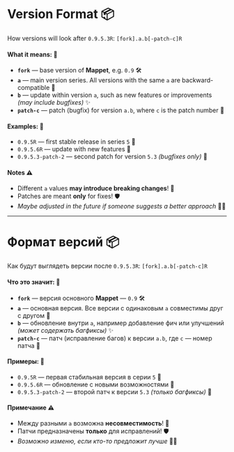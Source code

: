 # Version Format 📦

How versions will look after `0.9.5.3R`: `[fork].a.b[-patch-c]R`

#### What it means: 🧩

- **`fork`** — base version of **Mappet**, e.g. `0.9` 🛠️
- **`a`** — main version series. All versions with the same `a` are backward-compatible 🔗
- **`b`** — update within version `a`, such as new features or improvements *(may include bugfixes)* ✨
- **`patch-c`** — patch (bugfix) for version `a.b`, where `c` is the patch number 🐞

#### Examples: 📘

- `0.9.5R` — first stable release in series `5` 🎯
- `0.9.5.6R` — update with new features 🚀
- `0.9.5.3-patch-2` — second patch for version `5.3` *(bugfixes only)* 🔧

#### Notes ⚠️
- Different `a` values **may introduce breaking changes**! 🧨
- Patches are meant **only** for fixes! 🛡️
- *Maybe adjusted in the future if someone suggests a better approach* 🧑‍💻

---

# Формат версий 📦

Как будут выглядеть версии после `0.9.5.3R`: `[fork].a.b[-patch-c]R`

#### Что это значит: 🧩

- **`fork`** — версия основного **Mappet** — `0.9` 🛠️
- **`a`** — основная версия. Все версии с одинаковым `a` совместимы друг с другом 🔗
- **`b`** — обновление внутри `a`, например добавление фич или улучшений *(может содержать багфиксы)* ✨
- **`patch-c`** — патч (исправление багов) к версии `a.b`, где `c` — номер патча 🐞

#### Примеры: 📘

- `0.9.5R` — первая стабильная версия в серии `5` 🎯
- `0.9.5.6R` — обновление с новыми возможностями 🚀
- `0.9.5.3-patch-2` — второй патч к версии `5.3` *(только багфиксы)* 🔧

#### Примечание ⚠️
- Между разными `a` возможна **несовместимость**! 🧨
- Патчи предназначены **только** для исправлений! 🛡️
- *Возможно изменю, если кто-то предложит лучше* 🧑‍💻
